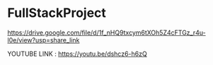 # FullStackProject
https://drive.google.com/file/d/1f_nHQ9txcym6tXOh5Z4cFTGz_r4u-l0e/view?usp=share_link


YOUTUBE LINK : https://youtu.be/dshcz6-h6zQ
